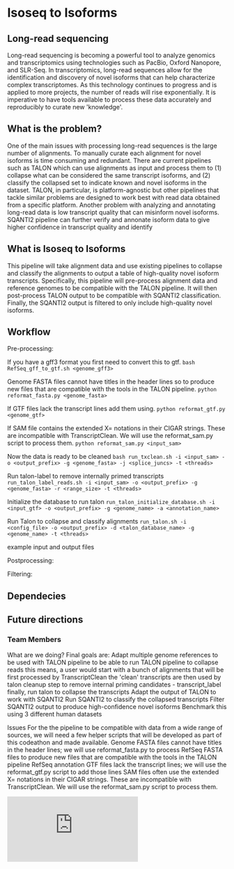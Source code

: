 # Isoseq to Isoforms
## Long-read sequencing
Long-read sequencing is becoming a powerful tool to analyze genomics and transcriptomics using technologies such as PacBio, Oxford Nanopore, and SLR-Seq. In transcriptomics, long-read sequences allow for the identification and discovery of novel isoforms that can help characterize complex transcriptomes. As this technology continues to progress and is applied to more projects, the number of reads will rise exponentially. It is imperative to have tools available to process these data accurately and reproducibly to curate new 'knowledge'.

## What is the problem?
One of the main issues with processing long-read sequences is the large number of alignments. To manually curate each alignment for novel isoforms is time consuming and redundant. 
There are current pipelines such as TALON which can use alignments as input and process them to (1) collapse what can be considered the same transcript isoforms, and (2) classify the collapsed set to indicate known and novel isoforms in the dataset. TALON, in particular, is platform-agnostic but other pipelines that tackle similar problems are designed to work best with read data obtained from a specific platform. 
Another problem with analyzing and annotating long-read data is low transcript quality that can misinform novel isoforms.
SQANTI2 pipeline can further verify and annonate isoform data to give higher confidence in transcript quality and identify

## What is Isoseq to Isoforms
This pipeline will take alignment data and use existing pipelines to collapse and classify the alignments to output a table of high-quality novel isoform transcripts. Specifically, this pipeline will pre-process alignment data and reference genomes to be compatible with the TALON pipeline. It will then post-process TALON output to be compatible with SQANTI2 classification. Finally, the SQANTI2 output is filtered to only include high-quality novel isoforms.


## Workflow
Pre-processing:

If you have a gff3 format you first need to convert this to gtf.
`bash RefSeq_gff_to_gtf.sh <genome_gff3>`

Genome FASTA files cannot have titles in the header lines so to produce new files that are compatible with the tools in the TALON pipeline.
`python reformat_fasta.py <genome_fasta>`

If GTF files lack the transcript lines add them using.
`python reformat_gtf.py <genome_gtf>`

If SAM file contains the extended X= notations in their CIGAR strings. These are incompatible with TranscriptClean. We will use the reformat_sam.py script to process them. 
`python reformat_sam.py <input_sam>`

Now the data is ready to be cleaned
`bash run_txclean.sh -i <input_sam> -o <output_prefix> -g <genome_fasta> -j <splice_juncs> -t <threads>`

Run talon-label to remove internally primed transcripts
`run_talon_label_reads.sh -i <input_sam> -o <output_prefix> -g <genome_fasta> -r <range_size> -t <threads>`

Initialize the database to run talon
`run_talon_initialize_database.sh -i <input_gtf> -o <output_prefix> -g <genome_name> -a <annotation_name>`

Run Talon to collapse and classify alignments
`run_talon.sh -i <config_file> -o <output_prefix> -d <talon_database_name> -g <genome_name> -t <threads>`

example input and output files

Postprocessing:


Filtering:


## Dependecies


## Future directions

### Team Members


What are we doing?
Final goals are:
Adapt multiple genome references to be used with TALON pipeline
to be able to run TALON pipeline to collapse reads
this means, a user would start with a bunch of alignments that will be first processed by TranscriptClean 
the 'clean' transcripts are then used by talon cleanup step to remove internal priming candidates - transcript_label
finally, run talon to collapse the transcripts 
Adapt the output of TALON to work with SQANTI2
Run SQANTI2 to classify the collapsed transcripts 
Filter SQANTI2 output to produce high-confidence novel isoforms
Benchmark this using 3 different human datasets

Issues
For the the pipeline to be compatible with data from a wide range of sources, we will need a few helper scripts that will be developed as part of this codeathon and made available. 
Genome FASTA files cannot have titles in the header lines; we will use reformat_fasta.py to process RefSeq FASTA files to produce new files that are compatible with the tools in the TALON pipeline 
RefSeq annotation GTF files lack the transcript lines; we will use the reformat_gtf.py script to add those lines
SAM files often use the extended X= notations in their CIGAR strings. These are incompatible with TranscriptClean. We will use the reformat_sam.py script to process them. 


![alt tag](https://github.com/NCBI-Codeathons/airbending_isoseq/files/4325511/Pipeline.1.pdf)
